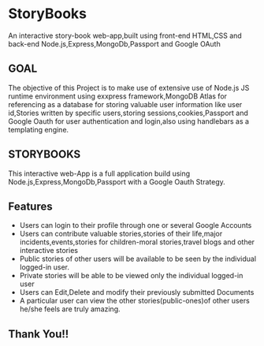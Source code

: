 # StoryBooks
An interactive story-book web-app,built using front-end HTML,CSS and back-end Node.js,Express,MongoDb,Passport and Google OAuth

## GOAL

The objective of this Project is to make use of extensive use of Node.js JS runtime environment using exxpress framework,MongoDB Atlas for referencing as a 
database for storing valuable user information like user id,Stories written by specific users,storing sessions,cookies,Passport and Google Oauth for user authentication
and login,also using handlebars as a templating engine.


## STORYBOOKS
 This interactive web-App is a full application build using Node.js,Express,MongoDb,Passport with a Google Oauth Strategy.
 
## Features
 - Users can login to their profile through one or several Google Accounts
 - Users can contribute valuable stories,stories of their life,major incidents,events,stories for children-moral stories,travel blogs and other interactive stories
 - Public stories of other users will be available to be seen by the individual logged-in user.
 - Private stories will be able to be viewed only the individual logged-in user
 - Users can Edit,Delete and modify their previously submitted Documents
 - A particular user can view the other stories(public-ones)of other users he/she feels are truly amazing.
 
 
## Thank You!!
